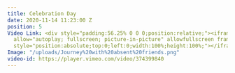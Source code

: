 ```yaml
---
title: Celebration Day
date: 2020-11-14 11:23:00 Z
position: 5
Video Link: <div style="padding:56.25% 0 0 0;position:relative;"><iframe src="https://player.vimeo.com/video/374399840?h=c6a876e105&title=0&byline=0&portrait=0&speed=0&badge=0&autopause=0&player_id=0&app_id=58479/embed"
  allow="autoplay; fullscreen; picture-in-picture" allowfullscreen frameborder="0"
  style="position:absolute;top:0;left:0;width:100%;height:100%;"></iframe></div>
Image: "/uploads/Journey%20with%20absent%20friends.png"
video-id: https://player.vimeo.com/video/374399840
---
```


